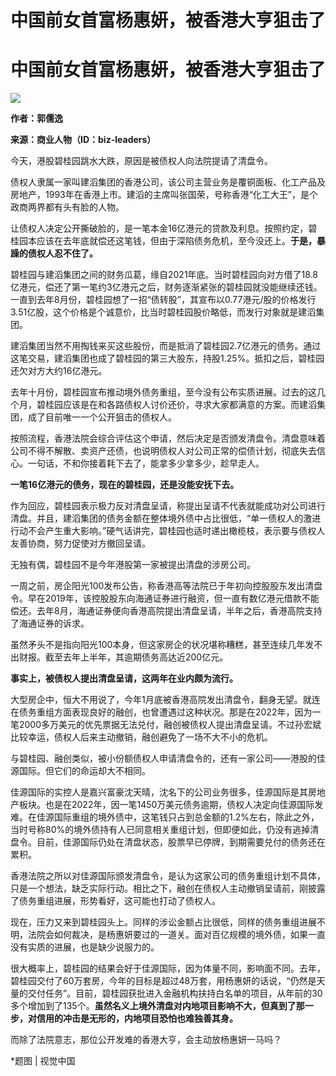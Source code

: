 # 中国前女首富杨惠妍，被香港大亨狙击了

# 中国前女首富杨惠妍，被香港大亨狙击了

![](https://inews.gtimg.com/news_bt/O-hjQEU7yk4hjiHVIBkFp7-1JirQczfz0PKn5a_JQseJ8AA/1000)

**作者：郭儒逸**

**来源：商业人物（ID：biz-leaders）**

今天，港股碧桂园跳水大跌，原因是被债权人向法院提请了清盘令。

债权人隶属一家叫建滔集团的香港公司，该公司主营业务是覆铜面板、化工产品及房地产，1993年在香港上市。建滔的主席叫张国荣，号称香港“化工大王”，是个政商两界都有头有脸的人物。

让债权人决定公开撕破脸的，是一笔本金16亿港元的贷款及利息。按照约定，碧桂园本应该在去年底就偿还这笔钱，但由于深陷债务危机，至今没还上。**于是，暴躁的债权人忍不住了。**

碧桂园与建滔集团之间的财务瓜葛，缘自2021年底。当时碧桂园向对方借了18.8亿港元，偿还了第一笔约3亿港元之后，财务逐渐紧张的碧桂园就没能继续还钱。一直到去年8月份，碧桂园想了一招“债转股”，其宣布以0.77港元/股的价格发行3.51亿股，这个价格是个诚意价，比当时碧桂园股价略低，而发行对象就是建滔集团。

建滔集团当然不用掏钱来买这些股份，而是抵消了碧桂园2.7亿港元的债务。通过这笔交易，建滔集团也成了碧桂园的第三大股东，持股1.25%。抵扣之后，碧桂园还欠对方大约16亿港元。

去年十月份，碧桂园宣布推动境外债务重组，至今没有公布实质进展。过去的这几个月，碧桂园应该是在和各路债权人讨价还价，寻求大家都满意的方案。而建滔集团，成了目前唯一一个公开狙击的债权人。

按照流程，香港法院会综合评估这个申请，然后决定是否颁发清盘令。清盘意味着公司不得不解散、卖资产还债，也说明债权人对公司正常的偿债计划，彻底失去信心。一句话，不和你接着耗下去了，能拿多少拿多少，趁早走人。

**一笔16亿港元的债务，现在的碧桂园，还是没能安抚下去。**

作为回应，碧桂园表示极力反对清盘呈请，称提出呈请不代表就能成功对公司进行清盘。并且，建滔集团的债务金额在整体境外债中占比很低，“单一债权人的激进行动不会产生重大影响。”硬气话讲完，碧桂园也适时递出橄榄枝，表示要与债权人友善协商，努力促使对方撤回呈请。

无独有偶，碧桂园不是今年港股第一家被提出清盘的涉房公司。

一周之前，房企阳光100发布公告，称香港高等法院已于年初向控股股东发出清盘令。早在2019年，该控股股东向海通证券进行融资，但一直有数亿港元借款不能偿还。去年8月，海通证券便向香港高院提出清盘呈请，半年之后，香港高院支持了海通证券的诉求。

虽然矛头不是指向阳光100本身，但这家房企的状况堪称糟糕，甚至连续几年发不出财报。截至去年上半年，其逾期债务高达近200亿元。

**事实上，被债权人提出清盘呈请，这两年在业内颇为流行。**

大型房企中，恒大不用说了，今年1月底被香港高院发出清盘令，翻身无望。就连在债务重组方面表现良好的融创，也曾遭遇过这种状况。那是在2022年，因为一笔2000多万美元的优先票据无法兑付，融创被债权人提出清盘呈请。不过孙宏斌比较幸运，债权人后来主动撤销，融创避免了一场不大不小的危机。

与碧桂园、融创类似，被小份额债权人申请清盘令的，还有一家公司——港股的佳源国际。但它们的命运却大不相同。

佳源国际的实控人是嘉兴富豪沈天晴，沈名下的公司业务很多，佳源国际是其房地产板块。也是在2022年，因一笔1450万美元债务逾期，债权人决定向佳源国际发难。在佳源国际重组的境外债中，这笔钱只占到总金额的1.2%左右，除此之外，当时号称80%的境外债持有人已同意相关重组计划，但即便如此，仍没有逃掉清盘令。目前，佳源国际仍处在清盘状态，股票早已停牌，到期需要兑付的债务还在累积。

香港法院之所以对佳源国际颁发清盘令，是认为这家公司的债务重组计划不具体，只是一个想法，缺乏实际行动。相比之下，融创在债权人主动撤销呈请前，刚披露了债务重组进展，形势看好，这可能也打动了债权人。

现在，压力又来到碧桂园头上。同样的涉讼金额占比很低，同样的债务重组进展不明，法院会如何裁决，是杨惠妍要过的一道关。面对百亿规模的境外债，如果一直没有实质的进展，也是缺少说服力的。

很大概率上，碧桂园的结果会好于佳源国际，因为体量不同，影响面不同。去年，碧桂园交付了60万套房，今年的目标是超过48万套，用杨惠妍的话说，“仍然是天量的交付任务”。目前，碧桂园获批进入金融机构扶持白名单的项目，从年前的30多个增加到了135个。**虽然名义上境外清盘对内地项目影响不大，但真到了那一步，对信用的冲击是无形的，内地项目恐怕也难独善其身。**

而除了法院意志，那位公开发难的香港大亨，会主动放杨惠妍一马吗？

*题图 | 视觉中国

